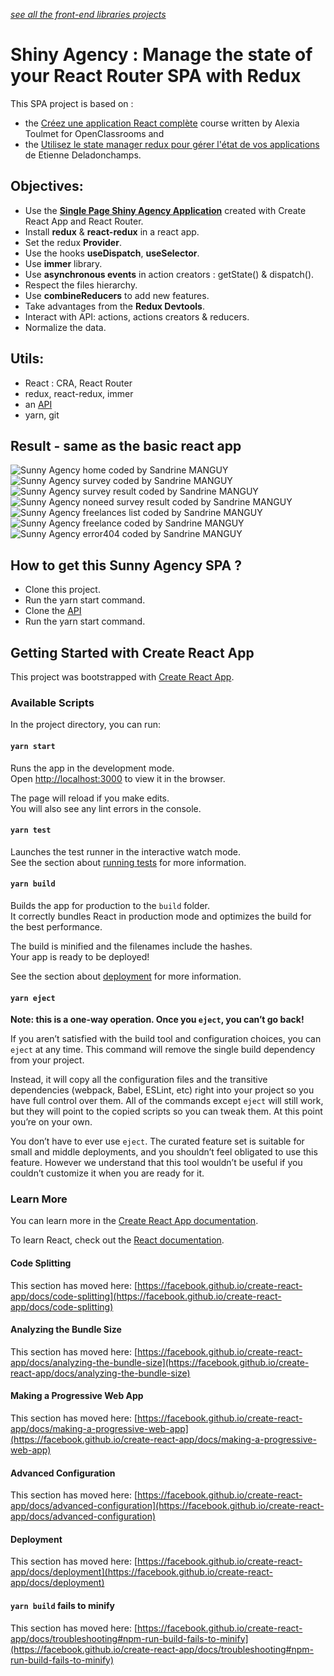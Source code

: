 *[see all the front-end libraries projects](https://github.com/s-manguy/projects/tree/main/front-end-libraries)*



# Shiny Agency : Manage the state of your React Router SPA with Redux
This SPA project is based on :
* the [Créez une application React complète](https://openclassrooms.com/fr/courses/7150606-creez-une-application-react-complete) course written by Alexia Toulmet for OpenClassrooms and 
* the [Utilisez le state manager redux pour gérer l'état de vos applications](https://openclassrooms.com/fr/courses/7150626-utilisez-le-state-manager-redux-pour-gerer-l-etat-de-vos-applications/7286857-utilisez-combinereducers-pour-faciliter-l-ajout-de-nouvelles-fonctionnalites) de Etienne Deladonchamps.

## Objectives:
* Use the **[Single Page Shiny Agency Application](https://github.com/s-manguy/projects/tree/main/front-end-libraries/oc-05-shiny-agency)** created with Create React App and React Router.
* Install **redux** & **react-redux** in a react app.
* Set the redux **Provider**.
* Use the hooks **useDispatch**, **useSelector**.
* Use **immer** library.
* Use **asynchronous events** in action creators : getState() & dispatch().
* Respect the files hierarchy.
* Use **combineReducers** to add new features.
* Take advantages from the **Redux Devtools**.
* Interact with API: actions, actions creators & reducers.
* Normalize the data.

## Utils:
* React : CRA, React Router
* redux, react-redux, immer
* an [API](https://github.com/OpenClassrooms-Student-Center/7150606-API-React-intermediaire)
* yarn, git

## Result - same as the basic react app 
![Sunny Agency home coded by Sandrine MANGUY](https://github.com/s-manguy/projects/blob/main/front-end-libraries/oc-05-shiny-agency/screenshots/home.jpg) 
![Sunny Agency survey coded by Sandrine MANGUY](https://github.com/s-manguy/projects/blob/main/front-end-libraries/oc-05-shiny-agency/screenshots/survey.jpg)
![Sunny Agency survey result coded by Sandrine MANGUY](https://github.com/s-manguy/projects/blob/main/front-end-libraries/oc-05-shiny-agency/screenshots/result.jpg)  
![Sunny Agency noneed survey result coded by Sandrine MANGUY](https://github.com/s-manguy/projects/blob/main/front-end-libraries/oc-05-shiny-agency/screenshots/noneed.jpg)  
![Sunny Agency freelances list coded by Sandrine MANGUY](https://github.com/s-manguy/projects/blob/main/front-end-libraries/oc-05-shiny-agency/screenshots/list.jpg)  
![Sunny Agency freelance coded by Sandrine MANGUY](https://github.com/s-manguy/projects/blob/main/front-end-libraries/oc-05-shiny-agency/screenshots/item.jpg)  
![Sunny Agency error404 coded by Sandrine MANGUY](https://github.com/s-manguy/projects/blob/main/front-end-libraries/oc-05-shiny-agency/screenshots/error404.jpg)  

## How to get this Sunny Agency SPA ?
* Clone this project.
* Run the yarn start command.
* Clone the [API](https://github.com/OpenClassrooms-Student-Center/7150606-API-React-intermediaire)
* Run the yarn start command.


## Getting Started with Create React App

This project was bootstrapped with [Create React App](https://github.com/facebook/create-react-app).

### Available Scripts

In the project directory, you can run:

#### `yarn start`

Runs the app in the development mode.\
Open [http://localhost:3000](http://localhost:3000) to view it in the browser.

The page will reload if you make edits.\
You will also see any lint errors in the console.

#### `yarn test`

Launches the test runner in the interactive watch mode.\
See the section about [running tests](https://facebook.github.io/create-react-app/docs/running-tests) for more information.

#### `yarn build`

Builds the app for production to the `build` folder.\
It correctly bundles React in production mode and optimizes the build for the best performance.

The build is minified and the filenames include the hashes.\
Your app is ready to be deployed!

See the section about [deployment](https://facebook.github.io/create-react-app/docs/deployment) for more information.

#### `yarn eject`

**Note: this is a one-way operation. Once you `eject`, you can’t go back!**

If you aren’t satisfied with the build tool and configuration choices, you can `eject` at any time. This command will remove the single build dependency from your project.

Instead, it will copy all the configuration files and the transitive dependencies (webpack, Babel, ESLint, etc) right into your project so you have full control over them. All of the commands except `eject` will still work, but they will point to the copied scripts so you can tweak them. At this point you’re on your own.

You don’t have to ever use `eject`. The curated feature set is suitable for small and middle deployments, and you shouldn’t feel obligated to use this feature. However we understand that this tool wouldn’t be useful if you couldn’t customize it when you are ready for it.

### Learn More

You can learn more in the [Create React App documentation](https://facebook.github.io/create-react-app/docs/getting-started).

To learn React, check out the [React documentation](https://reactjs.org/).

#### Code Splitting

This section has moved here: [https://facebook.github.io/create-react-app/docs/code-splitting](https://facebook.github.io/create-react-app/docs/code-splitting)

#### Analyzing the Bundle Size

This section has moved here: [https://facebook.github.io/create-react-app/docs/analyzing-the-bundle-size](https://facebook.github.io/create-react-app/docs/analyzing-the-bundle-size)

#### Making a Progressive Web App

This section has moved here: [https://facebook.github.io/create-react-app/docs/making-a-progressive-web-app](https://facebook.github.io/create-react-app/docs/making-a-progressive-web-app)

#### Advanced Configuration

This section has moved here: [https://facebook.github.io/create-react-app/docs/advanced-configuration](https://facebook.github.io/create-react-app/docs/advanced-configuration)

#### Deployment

This section has moved here: [https://facebook.github.io/create-react-app/docs/deployment](https://facebook.github.io/create-react-app/docs/deployment)

#### `yarn build` fails to minify

This section has moved here: [https://facebook.github.io/create-react-app/docs/troubleshooting#npm-run-build-fails-to-minify](https://facebook.github.io/create-react-app/docs/troubleshooting#npm-run-build-fails-to-minify)
